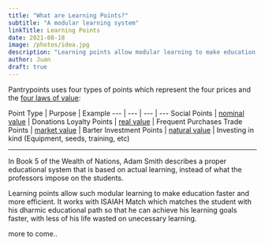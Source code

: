```yaml
---
title: "What are Learning Points?"
subtitle: "A modular learning system"
linkTitle: Learning Points
date: 2021-08-18
image: /photos/idea.jpg
description: "Learning points allow modular learning to make education faster and more efficient. It works with ISAIAH Match"
author: Juan
draft: true
---
```



Pantrypoints uses four types of points which represent the four prices and the [four laws of value](https://superphysics.org/social/economics/principles/four-laws-of-value):


Point Type | Purpose | Example 
--- | --- | --- | ---
Social Points | [nominal value](https://superphysics.org/social/economics/principles/first-law) | Donations
Loyalty Points | [real value](https://superphysics.org/social/economics/principles/second-law) | Frequent Purchases
Trade Points | [market value](https://superphysics.org/social/economics/principles/third-law) | Barter
Investment Points | [natural value](https://superphysics.org/social/economics/principles/fourth-law) | Investing in kind (Equipment, seeds, training, etc)

---


In Book 5 of the Wealth of Nations, Adam Smith describes a proper educational system that is based on actual learning, instead of what the professors impose on the students. 

Learning points allow such modular learning to make education faster and more efficient. It works with ISAIAH Match which matches the student with his dharmic educational path so that he can achieve his learning goals faster, with less of his life wasted on unecessary learning. 

more to come..
